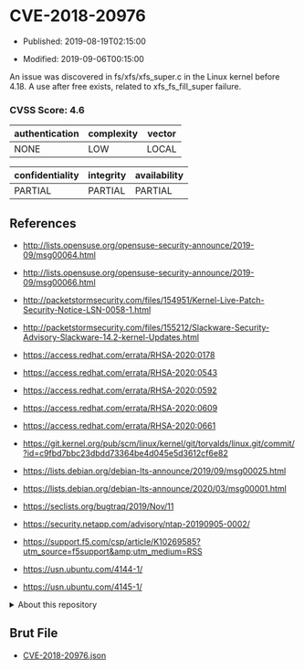 # CVE-2018-20976

- Published: 2019-08-19T02:15:00

- Modified: 2019-09-06T00:15:00

An issue was discovered in fs/xfs/xfs_super.c in the Linux kernel before 4.18. A use after free exists, related to xfs_fs_fill_super failure.

### CVSS Score: **4.6**

| authentication | complexity | vector |
| --- | --- | --- |
| NONE | LOW | LOCAL |

| confidentiality | integrity | availability |
| --- | --- | --- |
| PARTIAL | PARTIAL | PARTIAL |

## References

* http://lists.opensuse.org/opensuse-security-announce/2019-09/msg00064.html

* http://lists.opensuse.org/opensuse-security-announce/2019-09/msg00066.html

* http://packetstormsecurity.com/files/154951/Kernel-Live-Patch-Security-Notice-LSN-0058-1.html

* http://packetstormsecurity.com/files/155212/Slackware-Security-Advisory-Slackware-14.2-kernel-Updates.html

* https://access.redhat.com/errata/RHSA-2020:0178

* https://access.redhat.com/errata/RHSA-2020:0543

* https://access.redhat.com/errata/RHSA-2020:0592

* https://access.redhat.com/errata/RHSA-2020:0609

* https://access.redhat.com/errata/RHSA-2020:0661

* https://git.kernel.org/pub/scm/linux/kernel/git/torvalds/linux.git/commit/?id=c9fbd7bbc23dbdd73364be4d045e5d3612cf6e82

* https://lists.debian.org/debian-lts-announce/2019/09/msg00025.html

* https://lists.debian.org/debian-lts-announce/2020/03/msg00001.html

* https://seclists.org/bugtraq/2019/Nov/11

* https://security.netapp.com/advisory/ntap-20190905-0002/

* https://support.f5.com/csp/article/K10269585?utm_source=f5support&amp;utm_medium=RSS

* https://usn.ubuntu.com/4144-1/

* https://usn.ubuntu.com/4145-1/

<details>
<summary>About this repository</summary> 

  This repository is part of the project [Live Hack CVE](https://github.com/Live-Hack-CVE). Main website can be found [www.live-hack.org](https://www.live-hack.org) 
  
  Made by [Sn0wAlice](https://github.com/Sn0wAlice) for the people that care about security and need to have a feed of the latest CVEs. Hope you enjoy it, don't forget to star the repo and follow me on [Twitter](https://twitter.com/Sn0wAlice) and [Github](https://github.com/Sn0wAlice). And that is my [personnal website](https://www.alice-snow.me/)

  - [Home Page](https://github.com/Live-Hack-CVE)
  - [Framework](https://github.com/Live-Hack-CVE/cve-framework)
  - [CVE database](https://github.com/Live-Hack-CVE/full_database)
  - [Changelog](https://github.com/Live-Hack-CVE/Changelog)
</details>

## Brut File

* [CVE-2018-20976.json](https://raw.githubusercontent.com/Live-Hack-CVE/full_database/main/cves/2018/CVE-2018-20976.json)


